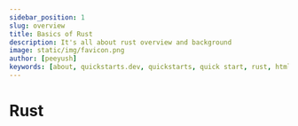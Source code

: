 ```yaml
---
sidebar_position: 1
slug: overview
title: Basics of Rust
description: It's all about rust overview and background
image: static/img/favicon.png
author: [peeyush]
keywords: [about, quickstarts.dev, quickstarts, quick start, rust, html, css]
---
```


# Rust

